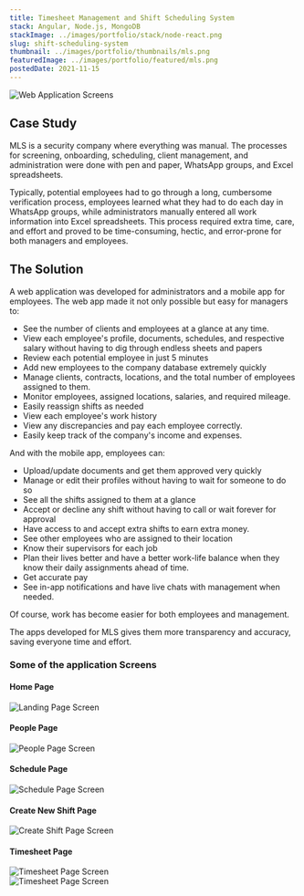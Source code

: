 ```yaml
---
title: Timesheet Management and Shift Scheduling System
stack: Angular, Node.js, MongoDB
stackImage: ../images/portfolio/stack/node-react.png
slug: shift-scheduling-system
thumbnail: ../images/portfolio/thumbnails/mls.png
featuredImage: ../images/portfolio/featured/mls.png
postedDate: 2021-11-15
---
```


![Web Application Screens ](../images/portfolio/thumbnails/mls.png)

## Case Study

MLS is a security company where everything was manual. The processes for screening, onboarding, scheduling, client management, and administration were done with pen and paper, WhatsApp groups, and Excel spreadsheets.

Typically, potential employees had to go through a long, cumbersome verification process, employees learned what they had to do each day in WhatsApp groups, while administrators manually entered all work information into Excel spreadsheets. This process required extra time, care, and effort and proved to be time-consuming, hectic, and error-prone for both managers and employees.

## The Solution

A web application was developed for administrators and a mobile app for employees. The web app made it not only possible but easy for managers to:

- See the number of clients and employees at a glance at any time.
- View each employee's profile, documents, schedules, and respective salary without having to dig through endless sheets and papers
- Review each potential employee in just 5 minutes
- Add new employees to the company database extremely quickly
- Manage clients, contracts, locations, and the total number of employees assigned to them.
- Monitor employees, assigned locations, salaries, and required mileage.
- Easily reassign shifts as needed
- View each employee's work history
- View any discrepancies and pay each employee correctly.
- Easily keep track of the company's income and expenses.

And with the mobile app, employees can:

- Upload/update documents and get them approved very quickly
- Manage or edit their profiles without having to wait for someone to do so
- See all the shifts assigned to them at a glance
- Accept or decline any shift without having to call or wait forever for approval
- Have access to and accept extra shifts to earn extra money.
- See other employees who are assigned to their location
- Know their supervisors for each job
- Plan their lives better and have a better work-life balance when they know their daily assignments ahead of time.
- Get accurate pay
- See in-app notifications and have live chats with management when needed.

Of course, work has become easier for both employees and management.

The apps developed for MLS gives them more transparency and accuracy, saving everyone time and effort.

### Some of the application Screens

#### Home Page

![Landing Page Screen ](../images/portfolio/featured/mls/Home-Page.png)

#### People Page

![People Page Screen ](../images/portfolio/featured/mls/PEOPLE-PAGE.png)

#### Schedule Page

![Schedule Page Screen ](../images/portfolio/featured/mls/Schedule-Page.png)

#### Create New Shift Page

![Create Shift Page Screen ](../images/portfolio/featured/mls/CREATE-SHIFT.png)

#### Timesheet Page

![Timesheet Page Screen ](../images/portfolio/featured/mls/Timesheet.png)
<br />
![Timesheet Page Screen ](../images/portfolio/featured/mls/timesheet-detail.png)
